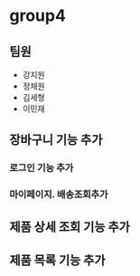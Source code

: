 # group4

## 팀원

- 강지원
- 정채원
- 김세형
- 이민재


## 장바구니 기능 추가

### 로그인 기능 추가

### 마이페이지. 배송조회추가

## 제품 상세 조회 기능 추가

## 제품 목록 기능 추가

